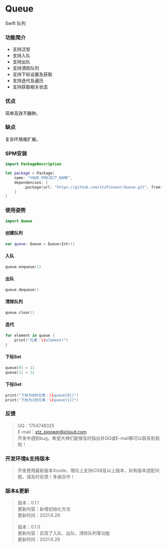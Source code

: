 # Queue
Swift 队列
### 功能简介
* 支持泛型
* 支持入队
* 支持出队
* 支持清除队列
* 支持下标设置及获取
* 支持迭代及遍历
* 支持获取相关状态
### 优点
简单高效不臃肿。
### 缺点
复杂环境难扩展。
### SPM安装
```swift
import PackageDescription

let package = Package(
    name: "YOUR_PROJECT_NAME",
    dependencies: [
        .package(url: "https://github.com/xtzPioneer/Queue.git", from: "0.1.0"),
    ]
)
```
### 使用姿势
```swift
import Queue
```
#### 创建队列
```swift
var queue: Queue = Queue<Int>()
```
#### 入队
```swift
queue.enqueue(1)
```
#### 出队
```swift
queue.dequeue()
```
#### 清除队列
```swift
queue.clear()
```
#### 迭代
```swift
for element in queue {
	print("元素：\(element)")
}
```
#### 下标Set
```swift
queue[0] = 11
queue[1] = 12
```
#### 下标Get
```swift
print("下标为0的元素：\(queue[0])")
print("下标为1的元素：\(queue[1])")
```
### 反馈
> QQ：1754748325 <br> 
> E-mail：xtz_pioneer@icloud.com <br> 
> 开发中遇到bug，希望大神们能够及时指出并QQ或E-mail都可以联系到我啦！<br> 
### 开发环境&支持版本
> 开发使用最新版本Xcode，理论上支持iOS8及以上版本，如有版本适配问题，请及时反馈！多谢合作！<br> 
### 版本&更新
> 版本：0.1.1 <br>
> 更新内容：新增初始化方法 <br>
> 更新时间：2021.6.29 <br>
> <br>
> 版本：0.1.0 <br>
> 更新内容：实现了入队、出队、清除队列等功能 <br>
> 更新时间：2021.6.29 <br>
